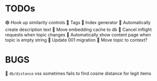 
# TODOs

🟢 Hook up similarity controls
🔴 Tags
🔴 Index generator
🔴 Automatically create description text
🔴 Move embedding cache to db
🔴 Cancel inflight requests when topic changes
🔴 Automatically show content page when topic is empty string
🔴 Update 001 migration
🔴 Move topic to context?

# BUGS

🔴 `db/distance` vss sometimes fails to find cosine distance for legit items

